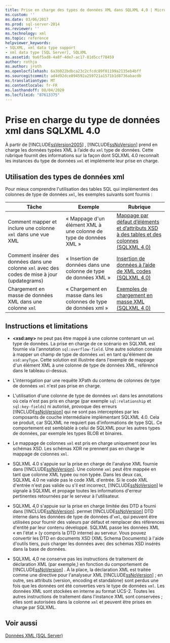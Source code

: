 ```yaml
---
title: Prise en charge des types de données XML dans SQLXML 4,0 | Microsoft Docs
ms.custom: ''
ms.date: 03/06/2017
ms.prod: sql-server-2014
ms.reviewer: ''
ms.technology: xml
ms.topic: reference
helpviewer_keywords:
- SQLXML, xml data type support
- xml data type [SQL Server], SQLXML
ms.assetid: 9a6f5ad8-4a8f-4de7-ac17-81d5ccf78459
author: rothja
ms.author: jroth
ms.openlocfilehash: 6a3b022bdbca23c2cfcdc89f01199a2135eb4bff
ms.sourcegitcommit: ad4d92dce894592a259721a1571b1d8736abacdb
ms.translationtype: MT
ms.contentlocale: fr-FR
ms.lasthandoff: 08/04/2020
ms.locfileid: "87613375"
---
```

# <a name="xml-data-type-support-in-sqlxml-40"></a>Prise en charge du type de données xml dans SQLXML 4.0
  À partir de [!INCLUDE[ssVersion2005](../../includes/ssversion2005-md.md)] , [!INCLUDE[ssNoVersion](../../includes/ssnoversion-md.md)] prend en charge les données typées XML à l’aide du `xml` type de données. Cette rubrique fournit des informations sur la façon dont SQLXML 4.0 reconnaît les instances du type de données `xml` et implémente leur prise en charge.  
  
## <a name="working-with-xml-data-types"></a>Utilisation des types de données xml  
 Pour mieux comprendre l'utilisation des tables SQL qui implémentent des colonnes de type de données `xml`, les exemples suivants sont fournis :  
  
|Tâche|Exemple|Rubrique|  
|----------|-------------|-----------|  
|Comment mapper et inclure une colonne `xml` dans une vue XML|« Mappage d'un élément XML à une colonne de type de données XML »|[Mappage par défaut d’éléments et d’attributs XSD à des tables et des colonnes &#40;SQLXML 4,0&#41;](../sqlxml-annotated-xsd-schemas-using/default-mapping-of-xsd-elements-and-attributes-to-tables-and-columns-sqlxml-4-0.md)|  
|Comment insérer des données dans une colonne `xml` avec des codes de mise à jour (updategrams)|« Insertion de données dans une colonne de type de données XML »|[Insertion de données à l’aide de XML codes &#40;SQLXML 4,0&#41;](../sqlxml-annotated-xsd-schemas-xpath-queries/updategrams/inserting-data-using-xml-updategrams-sqlxml-4-0.md)|  
|Chargement en masse de données XML dans une colonne `xml`|« Chargement en masse dans les colonnes de type de données xml »|[Exemples de chargement en masse XML &#40;SQLXML 4,0&#41;](../sqlxml-annotated-xsd-schemas-xpath-queries/bulk-load-xml/xml-bulk-load-examples-sqlxml-4-0.md)|  
  
## <a name="guidelines-and-limitations"></a>Instructions et limitations  
  
-   **\<xsd:any>** ne peut pas être mappé à une colonne contenant un `xml` type de données. La prise en charge de ce scénario en SQLXML est fournie via l'annotation `sql:overflow-field`. Une autre solution consiste à mapper un champ de type de données `xml` en tant qu'élément de `xsd:anyType`. Cette solution est illustrée dans l'exemple de mappage d'un élément XML à une colonne de type de données XML, référencé dans le tableau ci-dessus.  
  
-   L'interrogation par une requête XPath du contenu de colonnes de type de données `xml` n'est pas prise en charge.  
  
-   L'utilisation d'une colonne de type de données `xml` dans les annotations où cela n'est pas pris en charge (par exemple `sql:relationship` et `sql:key-fields`) ni autorisé, provoque des erreurs [!INCLUDE[ssNoVersion](../../includes/ssnoversion-md.md)] qui ne sont pas interceptées par les composants de couche intermédiaire implémentant SQLXML 4.0. Cela se produit, car SQLXML ne requiert pas d'informations de type SQL. Ce comportement est semblable à celui de SQLXML pour les autres types de données, par exemple les types BLOB et binaires.  
  
-   Le mappage de colonnes `xml` est pris en charge uniquement pour les schémas XSD. Les schémas XDR ne prennent pas en charge le mappage de colonnes `xml`.  
  
-   SQLXML 4.0 s'appuie sur la prise en charge de l'analyse XML fournie dans [!INCLUDE[ssNoVersion](../../includes/ssnoversion-md.md)]. Une colonne `xml` peut être mappée en tant que colonne XML typée ou non typée. Dans les deux cas, SQLXML 4.0 ne valide pas le code XML d'entrée.  Si le code XML d'entrée n'est pas valide ou s'il est incorrect, [!INCLUDE[ssNoVersion](../../includes/ssnoversion-md.md)] le signale à SQLXML et propage toutes les informations d'erreur pertinentes retournées par le serveur à l'utilisateur.  
  
-   SQLXML 4,0 s'appuie sur la prise en charge limitée des DTD a fourni dans [!INCLUDE[ssNoVersion](../../includes/ssnoversion-md.md)]. permet [!INCLUDE[ssNoVersion](../../includes/ssnoversion-md.md)] DTD interne dans les données de type de données d'`xml`, qui peuvent être utilisées pour fournir des valeurs par défaut et remplacer des références d'entité par leur contenu développé. SQLXML passe les données XML « en l'état » (y compris la DTD interne) au serveur. Vous pouvez convertir les DTD en documents XSD (XML Schema Documents) à l'aide d'outils tiers, puis charger les données avec des schémas XSD insérés dans la base de données.  
  
-   SQLXML 4,0 ne conserve pas les instructions de traitement de déclaration XML (par exemple,) en fonction du comportement de [!INCLUDE[ssNoVersion](../../includes/ssnoversion-md.md)] . À la place, la déclaration XML est traitée comme une directive pour l'analyseur XML [!INCLUDE[ssNoVersion](../../includes/ssnoversion-md.md)] ; en outre, ses attributs (version, encoding et standalone) sont perdus une fois que les données ont été converties vers le type de données `xml`. Les données XML sont stockées en interne au format UCS-2. Toutes les autres instructions de traitement dans l'instance XML sont conservées ; elles sont autorisées dans la colonne `xml` et peuvent être prises en charge par SQLXML.  
  
## <a name="see-also"></a>Voir aussi  
 [Données XML &#40;SQL Server&#41;](../xml/xml-data-sql-server.md)  
  
  

